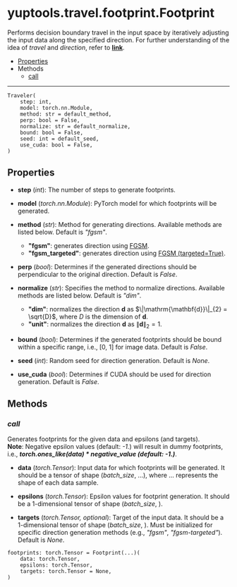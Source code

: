 # yuptools.travel.footprint.Footprint

Performs decision boundary travel in the input space
by iteratively adjusting the input data along the specified direction.
For further understanding of the idea of *travel* and *direction*,
refer to [**link**](https://arxiv.org/abs/2210.05742).


- [Properties](#properties)
- Methods
  - [call](#call)


---


```
Traveler(
    step: int,
    model: torch.nn.Module,
    method: str = default_method,
    perp: bool = False,
    normalize: str = default_normalize,
    bound: bool = False,
    seed: int = default_seed,
    use_cuda: bool = False,
)
```

## Properties

- **step** (*int*):
The number of steps to generate footprints.

- **model** (*torch.nn.Module*):
PyTorch model for which footprints will be generated.

- **method** (*str*):
Method for generating directions.
Available methods are listed below.
Default is *"fgsm"*.

    - **"fgsm"**: generates direction using [FGSM](../attacks/FGSM.md).
    - **"fgsm_targeted"**: generates direction using [FGSM (targeted=True)](../attacks/FGSM.md).

- **perp** (*bool*):
Determines if the generated directions should be perpendicular to the original direction.
Default is *False*.

- **normalize** (*str*):
Specifies the method to normalize directions.
Available methods are listed below.
Default is *"dim"*.

    - **"dim"**: normalizes the direction $\mathrm{\mathbf{d}}$ as 
        $\|\mathrm{\mathbf{d}}\|_{2} = \sqrt{D}$,
        where $D$ is the dimension of $\mathrm{\mathbf{d}}$.
    - **"unit"**: normalizes the direction $\mathrm{\mathbf{d}}$ as 
        $\|\mathrm{\mathbf{d}}\|_{2} = 1$.

- **bound** (*bool*):
Determines if the generated footprints should be bound within a specific range,
i.e., [0, 1] for image data.
Default is *False*.

- **seed** (*int*):
Random seed for direction generation.
Default is *None*.

- **use_cuda** (*bool*):
Determines if CUDA should be used for direction generation.
Default is *False*.


## Methods


### *call*

Generates footprints for the given data and epsilons (and targets). \
**Note**: Negative epsilon values (default: *-1.*) will result in dummy footprints,
i.e., ***torch.ones_like(data) * negative_value (default: -1.)***.

- **data** (*torch.Tensor*):
Input data for which footprints will be generated.
It should be a tensor of shape (*batch_size*, ...),
where ... represents the shape of each data sample.

- **epsilons** (*torch.Tensor*):
Epsilon values for footprint generation.
It should be a 1-dimensional tensor of shape (*batch_size*, ).

- **targets** (*torch.Tensor, optional*):
Target of the input data.
It should be a 1-dimensional tensor of shape (*batch_size*, ).
Must be initialized for specific direction generation methods
(e.g., *"fgsm"*, *"fgsm-targeted"*).
Default is *None*.

```
footprints: torch.Tensor = Footprint(...)(
    data: torch.Tensor,
    epsilons: torch.Tensor,
    targets: torch.Tensor = None,
)
```
